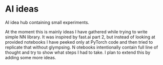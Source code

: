 # AI ideas

AI idea hub containing small experiments.

At the moment this is mainly ideas I have gathered while trying to write simple NN library. It was inspired by fast.ai part 2, but  instead of looking at provided notebooks I have peeked only at PyTorch code and then tried to replicate that without glympsing. N otebooks intentionally contain full line of thought and try to show what steps I had to take. I plan to extend this by adding some more ideas.
